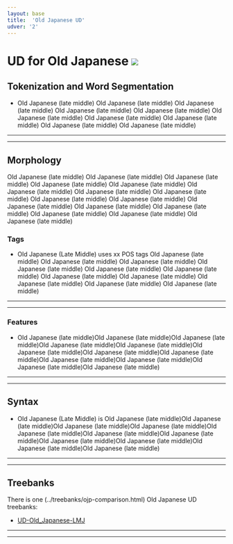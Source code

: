 ```yaml
---
layout: base
title:  'Old Japanese UD'
udver: '2'
---
```


# UD for Old Japanese <span class="flagspan"><img class="flag" src="../../flags/svg/JP.svg" /></span>

## Tokenization and Word Segmentation

* Old Japanese (late middle) Old Japanese (late middle) Old Japanese (late middle) Old Japanese (late middle) Old Japanese (late middle) Old Japanese (late middle) Old Japanese (late middle) Old Japanese (late middle) Old Japanese (late middle) Old Japanese (late middle) 

---


---

## Morphology

Old Japanese (late middle) Old Japanese (late middle) Old Japanese (late middle) Old Japanese (late middle) Old Japanese (late middle) Old Japanese (late middle) Old Japanese (late middle) Old Japanese (late middle) Old Japanese (late middle) Old Japanese (late middle) Old Japanese (late middle) Old Japanese (late middle) Old Japanese (late middle) Old Japanese (late middle) Old Japanese (late middle) Old Japanese (late middle) 

### Tags

* Old Japanese (Late Middle) uses xx POS tags  Old Japanese (late middle) Old Japanese (late middle) Old Japanese (late middle) Old Japanese (late middle) Old Japanese (late middle) Old Japanese (late middle) Old Japanese (late middle) Old Japanese (late middle) Old Japanese (late middle) Old Japanese (late middle) Old Japanese (late middle)

---

---

### Features

* Old Japanese (late middle)Old Japanese (late middle)Old Japanese (late middle)Old Japanese (late middle)Old Japanese (late middle)Old Japanese (late middle)Old Japanese (late middle)Old Japanese (late middle)Old Japanese (late middle)Old Japanese (late middle)Old Japanese (late middle)Old Japanese (late middle)

---

---

## Syntax

* Old Japanese (Late Middle) is  Old Japanese (late middle)Old Japanese (late middle)Old Japanese (late middle)Old Japanese (late middle)Old Japanese (late middle)Old Japanese (late middle)Old Japanese (late middle)Old Japanese (late middle)Old Japanese (late middle)Old Japanese (late middle)Old Japanese (late middle)

---

---

## Treebanks

There is one (../treebanks/ojp-comparison.html) Old Japanese UD treebanks:

  * [UD-Old_Japanese-LMJ](../treebanks/ojp_a/index.html)

---


---
